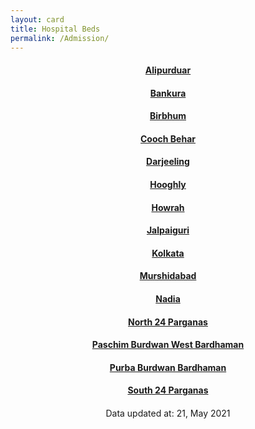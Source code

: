```yaml
---
layout: card
title: Hospital Beds
permalink: /Admission/
---
```

<div align="center">
<a href="{{ "/Admission/Alipurduar" | relative_url}}" ><div class="card"><h4><b>Alipurduar</b></h4></div></a>
<a href="{{ "/Admission/Bankura" | relative_url}}" ><div class="card"><h4><b>Bankura</b></h4></div></a>
<a href="{{ "/Admission/Birbhum" | relative_url}}" ><div class="card"><h4><b>Birbhum</b></h4></div></a>
<a href="{{ "/Admission/Cooch-Behar" | relative_url}}" ><div class="card"><h4><b>Cooch Behar</b></h4></div></a>
<a href="{{ "/Admission/Darjeeling" | relative_url}}" ><div class="card"><h4><b>Darjeeling</b></h4></div></a>
<a href="{{ "/Admission/Hooghly" | relative_url}}" ><div class="card"><h4><b>Hooghly</b></h4></div></a>
<a href="{{ "/Admission/Howrah" | relative_url}}" ><div class="card"><h4><b>Howrah</b></h4></div></a>
<a href="{{ "/Admission/Jalpaiguri" | relative_url}}" ><div class="card"><h4><b>Jalpaiguri</b></h4></div></a>
<a href="{{ "/Admission/Kolkata" | relative_url}}" ><div class="card"><h4><b>Kolkata</b></h4></div></a>
<a href="{{ "/Admission/Murshidabad" | relative_url}}" ><div class="card"><h4><b>Murshidabad</b></h4></div></a>
<a href="{{ "/Admission/Nadia" | relative_url}}" ><div class="card"><h4><b>Nadia</b></h4></div></a>
<a href="{{ "/Admission/North-24-Parganas" | relative_url}}" ><div class="card"><h4><b>North 24 Parganas</b></h4></div></a>
<a href="{{ "/Admission/Paschim-Burdwan-West-Bardhaman" | relative_url}}" ><div class="card"><h4><b>Paschim Burdwan West Bardhaman</b></h4></div></a>
<a href="{{ "/Admission/Purba-Burdwan-Bardhaman" | relative_url}}" ><div class="card"><h4><b>Purba Burdwan Bardhaman</b></h4></div></a>
<a href="{{ "/Admission/South-24-Parganas" | relative_url}}" ><div class="card"><h4><b>South 24 Parganas</b></h4></div></a>
<div style="margin-top: 20px; text-align: left; border: none;">

</div>
<div class="text_foot"> Data updated at: 21, May 2021 </div></div>
